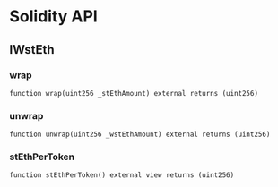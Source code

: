 # Solidity API

## IWstEth

### wrap

```solidity
function wrap(uint256 _stEthAmount) external returns (uint256)
```

### unwrap

```solidity
function unwrap(uint256 _wstEthAmount) external returns (uint256)
```

### stEthPerToken

```solidity
function stEthPerToken() external view returns (uint256)
```
